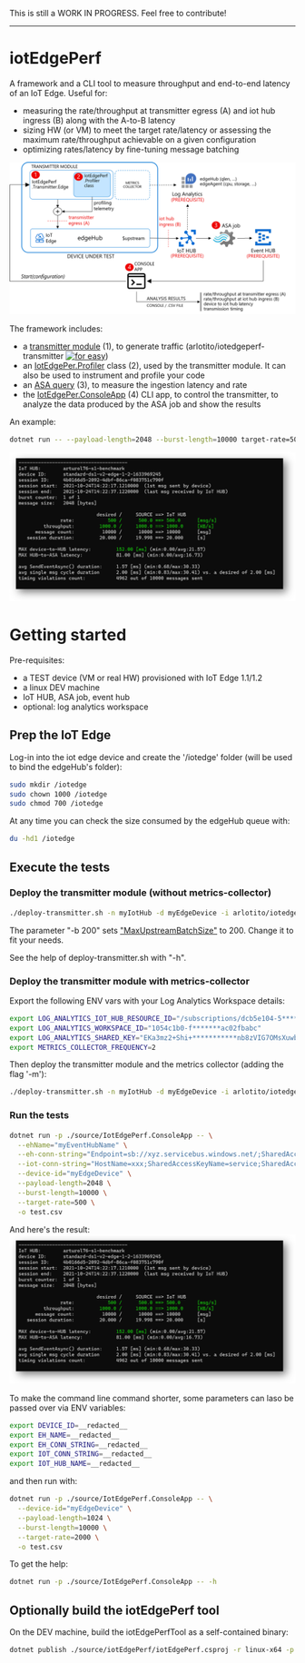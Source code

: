 This is still a WORK IN PROGRESS.
Feel free to contribute!

----------------

# iotEdgePerf
A framework and a CLI tool to measure throughput and end-to-end latency of an IoT Edge.
Useful for:
* measuring the rate/throughput at transmitter egress (A) and iot hub ingress (B) along with the A-to-B latency
* sizing HW (or VM) to meet the target rate/latency or assessing the maximum rate/throughput achievable on a given configuration
* optimizing rates/latency by fine-tuning message batching

![](./images/architecture.png)

The framework includes:

* a [transmitter module](source/IotEdgePerf.Transmitter.Edge/) (1), to generate traffic 
  (arlotito/iotedgeperf-transmitter [![for easy](https://img.shields.io/docker/v/arlotito/iotedgeperf-transmitter)](https://hub.docker.com/repository/docker/arlotito/iotedgeperf-transmitter))
* an [IotEdgePer.Profiler](source/IotEdgePerf.Profiler/) class (2), used by the transmitter module. It can also be used to instrument and profile your code
* an [ASA query](./asa/) (3), to measure the ingestion latency and rate
* the [IotEdgePer.ConsoleApp](source/IotEdgePerf.ConsoleApp/) (4) CLI app, to control the transmitter, to analyze the data produced by the ASA job and show the results

An example:
```bash
dotnet run -- --payload-length=2048 --burst-length=10000 target-rate=500
```
![](/images/simple-example.png)

# Getting started
Pre-requisites:
* a TEST device (VM or real HW) provisioned with IoT Edge 1.1/1.2
* a linux DEV machine 
* IoT HUB, ASA job, event hub
* optional: log analytics workspace

## Prep the IoT Edge
Log-in into the iot edge device and create the '/iotedge' folder (will be used to bind the edgeHub's folder): 
```bash
sudo mkdir /iotedge
sudo chown 1000 /iotedge
sudo chmod 700 /iotedge
```
At any time you can check the size consumed by the edgeHub queue with:
```bash
du -hd1 /iotedge
```

## Execute the tests

### Deploy the transmitter module (without metrics-collector)

```bash
./deploy-transmitter.sh -n myIotHub -d myEdgeDevice -i arlotito/iotedgeperf-transmitter:0.6.0 -b 200                                       
```
The parameter "-b 200" sets ["MaxUpstreamBatchSize"](https://github.com/Azure/iotedge/blob/master/doc/EnvironmentVariables.md) to 200. 
Change it to fit your needs.

See the help of deploy-transmitter.sh with "-h".

### Deploy the transmitter module with metrics-collector
Export the following ENV vars with your Log Analytics Workspace details:
```bash
export LOG_ANALYTICS_IOT_HUB_RESOURCE_ID="/subscriptions/dcb5e104-5*******a5d686ccf6/resourceGroups/edge-benchmark-hub-rg/providers/Microsoft.Devices/IotHubs/****"
export LOG_ANALYTICS_WORKSPACE_ID="1054c1b0-f*******ac02fbabc"
export LOG_ANALYTICS_SHARED_KEY="EKa3mz2+Shi+***********nb8zVIG7OMsXuwbrTQ=="
export METRICS_COLLECTOR_FREQUENCY=2
```

Then deploy the transmitter module and the metrics collector (adding the flag '-m'):
```bash
./deploy-transmitter.sh -n myIotHub -d myEdgeDevice -i arlotito/iotedgeperf-transmitter:0.6.0 -b 200 -m                                      
```

### Run the tests
```bash
dotnet run -p ./source/IotEdgePerf.ConsoleApp -- \
  --ehName="myEventHubName" \
  --eh-conn-string="Endpoint=sb://xyz.servicebus.windows.net/;SharedAccessKeyName=RootManageSharedAccessKey;SharedAccessKey=xxx" \
  --iot-conn-string="HostName=xxx;SharedAccessKeyName=service;SharedAccessKey=xxx" \
  --device-id="myEdgeDevice" \
  --payload-length=2048 \
  --burst-length=10000 \
  --target-rate=500 \
  -o test.csv
```

And here's the result:
![](./images/simple-example.png)

To make the command line command shorter, some parameters can laso be passed over via ENV variables:
```bash
export DEVICE_ID=__redacted__
export EH_NAME=__redacted__
export EH_CONN_STRING=__redacted__
export IOT_CONN_STRING=__redacted__
export IOT_HUB_NAME=__redacted__
```
and then run with:
```bash
dotnet run -p ./source/IotEdgePerf.ConsoleApp -- \
  --device-id="myEdgeDevice" \
  --payload-length=1024 \
  --burst-length=10000 \
  --target-rate=2000 \
  -o test.csv
```

To get the help:
```bash
dotnet run -p ./source/IotEdgePerf.ConsoleApp -- -h
```


## Optionally build the iotEdgePerf tool
On the DEV machine, build the iotEdgePerfTool as a self-contained binary:
```bash
dotnet publish ./source/iotEdgePerf/iotEdgePerf.csproj -r linux-x64 -p:PublishSingleFile=true --configuration Release -o .
```





